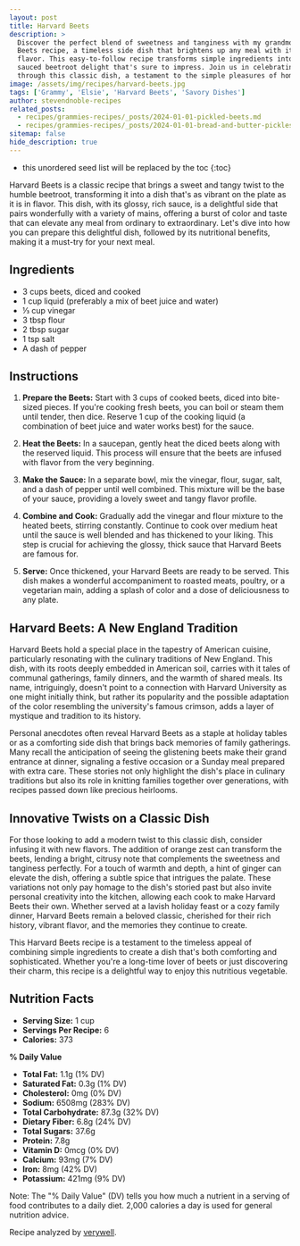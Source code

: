 ```yaml
---
layout: post
title: Harvard Beets
description: >
  Discover the perfect blend of sweetness and tanginess with my grandmother Elsie's Harvard
  Beets recipe, a timeless side dish that brightens up any meal with its vibrant color and
  flavor. This easy-to-follow recipe transforms simple ingredients into a glossy, richly
  sauced beetroot delight that's sure to impress. Join us in celebrating the beauty of beets
  through this classic dish, a testament to the simple pleasures of home cooking.
image: /assets/img/recipes/harvard-beets.jpg
tags: ['Grammy', 'Elsie', 'Harvard Beets', 'Savory Dishes']
author: stevendnoble-recipes
related_posts:
  - recipes/grammies-recipes/_posts/2024-01-01-pickled-beets.md
  - recipes/grammies-recipes/_posts/2024-01-01-bread-and-butter-pickles.md
sitemap: false
hide_description: true
---
```


* this unordered seed list will be replaced by the toc
{:toc}

Harvard Beets is a classic recipe that brings a sweet and tangy twist to the humble beetroot, transforming it into a dish that's as vibrant on the plate as it is in flavor. This dish, with its glossy, rich sauce, is a delightful side that pairs wonderfully with a variety of mains, offering a burst of color and taste that can elevate any meal from ordinary to extraordinary. Let's dive into how you can prepare this delightful dish, followed by its nutritional benefits, making it a must-try for your next meal.

## Ingredients

* 3 cups beets, diced and cooked
* 1 cup liquid (preferably a mix of beet juice and water)
* ⅓ cup vinegar
* 3 tbsp flour
* 2 tbsp sugar
* 1 tsp salt
* A dash of pepper

## Instructions

1. **Prepare the Beets:** Start with 3 cups of cooked beets, diced into bite-sized pieces. If you're cooking fresh beets, you can boil or steam them until tender, then dice. Reserve 1 cup of the cooking liquid (a combination of beet juice and water works best) for the sauce.

2. **Heat the Beets:** In a saucepan, gently heat the diced beets along with the reserved liquid. This process will ensure that the beets are infused with flavor from the very beginning.

3. **Make the Sauce:** In a separate bowl, mix the vinegar, flour, sugar, salt, and a dash of pepper until well combined. This mixture will be the base of your sauce, providing a lovely sweet and tangy flavor profile.

4. **Combine and Cook:** Gradually add the vinegar and flour mixture to the heated beets, stirring constantly. Continue to cook over medium heat until the sauce is well blended and has thickened to your liking. This step is crucial for achieving the glossy, thick sauce that Harvard Beets are famous for.

5. **Serve:** Once thickened, your Harvard Beets are ready to be served. This dish makes a wonderful accompaniment to roasted meats, poultry, or a vegetarian main, adding a splash of color and a dose of deliciousness to any plate.

## Harvard Beets: A New England Tradition

Harvard Beets hold a special place in the tapestry of American cuisine, particularly resonating with the culinary traditions of New England. This dish, with its roots deeply embedded in American soil, carries with it tales of communal gatherings, family dinners, and the warmth of shared meals. Its name, intriguingly, doesn't point to a connection with Harvard University as one might initially think, but rather its popularity and the possible adaptation of the color resembling the university's famous crimson, adds a layer of mystique and tradition to its history.

Personal anecdotes often reveal Harvard Beets as a staple at holiday tables or as a comforting side dish that brings back memories of family gatherings. Many recall the anticipation of seeing the glistening beets make their grand entrance at dinner, signaling a festive occasion or a Sunday meal prepared with extra care. These stories not only highlight the dish's place in culinary traditions but also its role in knitting families together over generations, with recipes passed down like precious heirlooms.

## Innovative Twists on a Classic Dish

For those looking to add a modern twist to this classic dish, consider infusing it with new flavors. The addition of orange zest can transform the beets, lending a bright, citrusy note that complements the sweetness and tanginess perfectly. For a touch of warmth and depth, a hint of ginger can elevate the dish, offering a subtle spice that intrigues the palate. These variations not only pay homage to the dish's storied past but also invite personal creativity into the kitchen, allowing each cook to make Harvard Beets their own. Whether served at a lavish holiday feast or a cozy family dinner, Harvard Beets remain a beloved classic, cherished for their rich history, vibrant flavor, and the memories they continue to create.

This Harvard Beets recipe is a testament to the timeless appeal of combining simple ingredients to create a dish that's both comforting and sophisticated. Whether you're a long-time lover of beets or just discovering their charm, this recipe is a delightful way to enjoy this nutritious vegetable.

## Nutrition Facts

* **Serving Size:** 1 cup
* **Servings Per Recipe:** 6
* **Calories:** 373

**% Daily Value**

* **Total Fat:** 1.1g (1% DV)
* **Saturated Fat:** 0.3g (1% DV)
* **Cholesterol:** 0mg (0% DV)
* **Sodium:** 6508mg (283% DV)
* **Total Carbohydrate:** 87.3g (32% DV)
* **Dietary Fiber:** 6.8g (24% DV)
* **Total Sugars:** 37.6g
* **Protein:** 7.8g
* **Vitamin D:** 0mcg (0% DV)
* **Calcium:** 93mg (7% DV)
* **Iron:** 8mg (42% DV)
* **Potassium:** 421mg (9% DV)

Note: The "% Daily Value" (DV) tells you how much a nutrient in a serving of food contributes to a daily diet. 2,000 calories a day is used for general nutrition advice.

Recipe analyzed by <a href="https://www.verywellfit.com/recipe-nutrition-analyzer-4157076" target="_blank">verywell</a>.

<script type="application/ld+json">
{
  "@context": "http://schema.org",
  "@type": "Recipe",
  "name": "Classic Harvard Beets",
  "image": "harvard-beets.jpg",
  "author": {
    "@type": "Person",
    "name": "Steven D Noble"
  },
  "description": "A classic Harvard Beets recipe that brings a sweet and tangy twist to beetroots, transforming them into a vibrant and flavorful side dish.",
  "prepTime": "PT15M",
  "cookTime": "PT30M",
  "totalTime": "PT45M",
  "recipeYield": "6 servings",
  "recipeIngredient": [
    "3 cups beets, diced and cooked",
    "1 cup liquid (beet juice and water)",
    "⅓ cup vinegar",
    "3 tbsp flour",
    "2 tbsp sugar",
    "1 tsp salt",
    "dash pepper"
  ],
  "recipeInstructions": [
    {
      "@type": "HowToStep",
      "text": "Heat diced and cooked beets with liquid."
    },
    {
      "@type": "HowToStep",
      "text": "Mix vinegar, flour, sugar, salt, and pepper, and add to beets."
    },
    {
      "@type": "HowToStep",
      "text": "Cook, stirring constantly until the sauce is well blended and thickened."
    }
  ],
  "nutrition": {
    "@type": "NutritionInformation",
    "calories": "373 calories",
    "fatContent": "1.1g",
    "saturatedFatContent": "0.3g",
    "cholesterolContent": "0mg",
    "sodiumContent": "6508mg",
    "carbohydrateContent": "87.3g",
    "fiberContent": "6.8g",
    "sugarContent": "37.6g",
    "proteinContent": "7.8g"
  }
}
</script>
